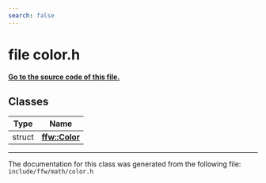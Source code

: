 ```yaml
---
search: false
---
```


# file color.h

**[Go to the source code of this file.](color_8h_source.md)**
## Classes

|Type|Name|
|-----|-----|
|struct|[**ffw::Color**](structffw_1_1_color.md)|




----------------------------------------
The documentation for this class was generated from the following file: `include/ffw/math/color.h`
